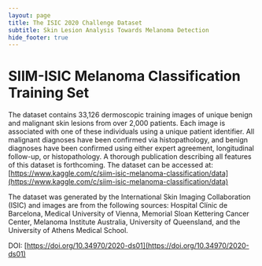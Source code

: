```yaml
---
layout: page
title: The ISIC 2020 Challenge Dataset
subtitle: Skin Lesion Analysis Towards Melanoma Detection
hide_footer: true
---
```


# SIIM-ISIC Melanoma Classification Training Set

The dataset contains 33,126 dermoscopic training images of unique benign and malignant skin lesions from over 2,000 patients. Each image is associated with one of these individuals using a unique patient identifier. All malignant diagnoses have been confirmed via histopathology, and benign diagnoses have been confirmed using either expert agreement, longitudinal follow-up, or histopathology. A thorough publication describing all features of this dataset is forthcoming. The dataset can be accessed at: [https://www.kaggle.com/c/siim-isic-melanoma-classification/data](https://www.kaggle.com/c/siim-isic-melanoma-classification/data)

The dataset was generated by the International Skin Imaging Collaboration (ISIC) and images are from the following sources: Hospital Clínic de Barcelona, Medical University of Vienna, Memorial Sloan Kettering Cancer Center, Melanoma Institute Australia, University of Queensland, and the University of Athens Medical School.

DOI: [https://doi.org/10.34970/2020-ds01](https://doi.org/10.34970/2020-ds01)
